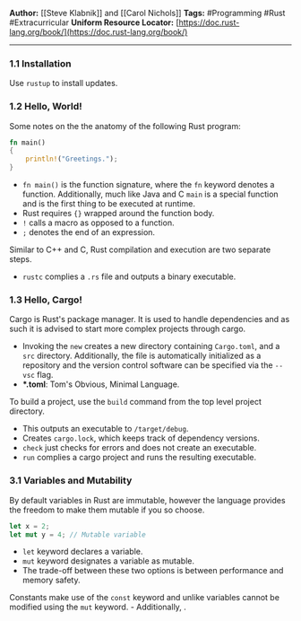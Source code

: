 **Author:** [[Steve Klabnik]] and [[Carol Nichols]] 
**Tags:** #Programming #Rust #Extracurricular
**Uniform Resource Locator:**  [https://doc.rust-lang.org/book/](https://doc.rust-lang.org/book/)

---
### 1.1 Installation
Use `rustup` to install updates.

### 1.2 Hello, World!
Some notes on the the anatomy of the following Rust program:
```rust
fn main()
{
	println!("Greetings.");
}
```
- `fn main()` is the function signature, where the `fn` keyword denotes a function. Additionally, much like Java and C `main` is a special function and is the first thing to be executed at runtime.
- Rust requires `{}` wrapped around the function body.
- `!` calls a macro as opposed to a function.
- `;` denotes the end of an expression.

Similar to C++ and C, Rust compilation and execution are two separate steps.
- `rustc` complies a `.rs` file and outputs a binary executable.

### 1.3 Hello, Cargo!
Cargo is Rust's package manager. It is used to handle dependencies and as such it is advised to start more complex projects through cargo.
- Invoking the `new` creates a new directory containing `Cargo.toml`, and a `src` directory. Additionally, the file is automatically initialized as a repository and the version control software can be specified via the `--vsc` flag.
- **\*.toml**: Tom's Obvious, Minimal Language.

To build a project, use the `build` command from the top level project directory.
- This outputs an executable to `/target/debug`.
- Creates `cargo.lock`, which keeps track of dependency versions.
- `check` just checks for errors and does not create an executable.
- `run` complies a cargo project and runs the resulting executable.

### 3.1 Variables and Mutability
By default variables in Rust are immutable, however the language provides the freedom to make them mutable if you so choose.
```Rust
let x = 2;
let mut y = 4; // Mutable variable
```
- `let` keyword declares a variable.
- `mut` keyword designates a variable as mutable.
- The trade-off between these two options is between performance and memory safety.

Constants make use of the `const` keyword and unlike variables cannot be modified using the `mut` keyword.
	- Additionally, .